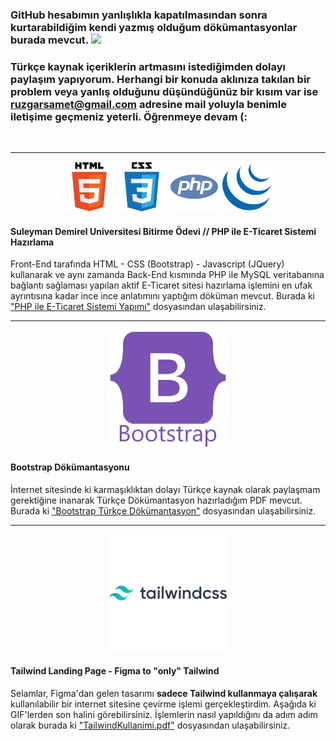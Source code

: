 ### GitHub hesabımın yanlışlıkla kapatılmasından sonra kurtarabildiğim kendi yazmış olduğum dökümantasyonlar burada mevcut. <img src="https://media.giphy.com/media/hvRJCLFzcasrR4ia7z/giphy.gif" width="25px">
###  Türkçe kaynak içeriklerin artmasını istediğimden dolayı paylaşım yapıyorum. Herhangi bir konuda aklınıza takılan bir problem veya yanlış olduğunu düşündüğünüz bir kısım var ise ruzgarsamet@gmail.com adresine mail yoluyla benimle iletişime geçmeniz yeterli. Öğrenmeye devam (: 
<br>

<hr>
<p align="center">
<img src="https://raw.githubusercontent.com/devicons/devicon/master/icons/html5/html5-original-wordmark.svg" alt="html5" width="80" height="80"/>
<img src="https://raw.githubusercontent.com/devicons/devicon/master/icons/css3/css3-original-wordmark.svg" alt="css3" width="80" height="80"/>
<img src="https://raw.githubusercontent.com/devicons/devicon/1119b9f84c0290e0f0b38982099a2bd027a48bf1/icons/php/php-plain.svg" alt="css3 width="80" height="80"/>
<img src="https://raw.githubusercontent.com/devicons/devicon/1119b9f84c0290e0f0b38982099a2bd027a48bf1/icons/jquery/jquery-original.svg" alt="css3" width="80" height="80"/>
</p>

#### Suleyman Demirel Universitesi Bitirme Ödevi // PHP ile E-Ticaret Sistemi Hazırlama


Front-End tarafında HTML - CSS (Bootstrap) - Javascript (JQuery) kullanarak ve aynı zamanda Back-End kısmında PHP ile MySQL veritabanına bağlantı sağlaması yapılan aktif E-Ticaret sitesi hazırlama işlemini en ufak ayrıntısına kadar ince ince anlatımını yaptığım döküman mevcut. Burada ki  ["PHP ile E-Ticaret Sistemi Yapımı"](https://github.com/RSametSamyeli/Documents/blob/main/EngineeringProject.pdf)  dosyasından ulaşabilirsiniz.


<hr>

<p align="center">
<img src="https://raw.githubusercontent.com/devicons/devicon/1119b9f84c0290e0f0b38982099a2bd027a48bf1/icons/bootstrap/bootstrap-plain-wordmark.svg" alt="css3" width="188" height="188"/></p>

#### Bootstrap Dökümantasyonu 

İnternet sitesinde ki karmaşıklıktan dolayı Türkçe kaynak olarak paylaşmam gerektiğine inanarak Türkçe Dökümantasyon hazırladığım PDF mevcut. Burada ki  ["Bootstrap Türkçe Dökümantasyon"](https://github.com/RSametSamyeli/Documents/blob/main/bootstrap.pdf)  dosyasından ulaşabilirsiniz.


<hr>
<p align="center">
<img src="https://raw.githubusercontent.com/devicons/devicon/1119b9f84c0290e0f0b38982099a2bd027a48bf1/icons/tailwindcss/tailwindcss-original-wordmark.svg" alt="css3"  width="188" height="188"/></p>

#### Tailwind Landing Page - Figma to "only" Tailwind

Selamlar, Figma'dan gelen tasarımı **sadece Tailwind kullanmaya çalışarak** kullanılabilir bir internet sitesine çevirme işlemi gerçekleştirdim. Aşağıda ki GIF'lerden son halini görebilirsiniz. İşlemlerin nasıl yapıldığını da adım adım olarak burada ki  ["TailwindKullanimi.pdf"](https://github.com/RSametSamyeli/tailwindcss-design-to-css/blob/main/TailwindKullanimi.pdf)  dosyasından ulaşabilirsiniz.
